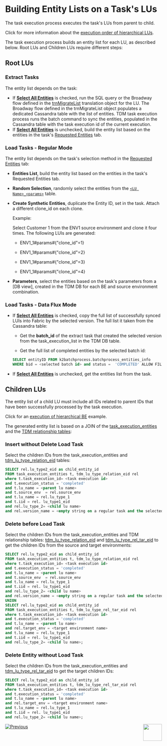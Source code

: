 # Building Entity Lists on a Task's LUs

The task execution process executes the task's LUs from parent to child. 

Click for more information about the [execution order of hierarchical LUs](/articles/TDM/tdm_overview/03_business_entity_overview.md#task-execution-of-hierarchical-business-entities).

The task execution process builds an entity list for each LU, as described below. Root LUs and Children LUs require different steps:  

## Root LUs

### Extract Tasks

The entity list depends on the task:

- If **[Select All Entities](/articles/TDM/tdm_gui/16_extract_task.md#select-all-entities)** is checked, run the SQL query or the Broadway flow defined in the [trnMigrateList](/articles/TDM/tdm_implementation/04_fabric_tdm_library.md#trnmigratelist) translation object for the LU. The Broadway flow defined in the trnMigrateList object populates a dedicated Cassandra table with the list of entities. TDM task execution process runs the batch command to sync the entities, populated in the Cassandra table with the task execution id of the current execution. 
- If **[Select All Entities](/articles/TDM/tdm_gui/16_extract_task.md#select-all-entities)** is unchecked, build the entity list based on the entities in the task's [Requested Entities](/articles/TDM/tdm_gui/16_extract_task.md#requested-entities) tab.

### Load Tasks - Regular Mode

The entity list depends on the task's selection method in the [Requested Entities](/articles/TDM/tdm_gui/18_load_task_requested_entities_regular_mode.md) tab: 

- **Entities List**, build the entity list based on the entities in the task's Requested Entities tab.

- **Random Selection**, randomly select the entities from the  [`<LU Name>_<params>`](/articles/TDM/tdm_implementation/07_tdm_implementation_parameters_handling.md#tdm-parameter-tables) table.

- **Create Synthetic Entities**, duplicate the Entity ID, set in the task. Attach a different clone_id on each clone. 

  Example: 

  Select Customer 1 from the ENV1 source environment and clone it four times. The following LUIs are generated: 

  - ENV1_1#params#{"clone_id"=1}

  - ENV1_1#params#{"clone_id"=2}

  - ENV1_1#params#{"clone_id"=3}

  - ENV1_1#params#{"clone_id"=4}

- **Parameters**, select the entities based on the task's parameters from a [DB view], created in the TDM DB for each BE and source environment combination.  

### Load Tasks - Data Flux Mode

-  If **[Select All Entities](/articles/TDM/tdm_gui/16_extract_task.md#select-all-entities)** is checked, copy the full list of successfully synced LUIs into Fabric by the selected version. The full list it taken from the Cassandra table:

     - Get the **batch_id** of the extract task that created the selected version from the task_execution_list in the TDM DB table.

     - Get the full list of completed entities by the selected batch id: 

    ```sql
    SELECT entityID FROM k2batchprocess.batchprocess_entities_info 
    WHERE bid = <selected batch id> and status =  'COMPLETED' ALLOW FILTERING;
    ```

- If **[Select All Entities](/articles/TDM/tdm_gui/16_extract_task.md#select-all-entities)** is unchecked, get the entities list from the task.

## Children LUs

The entity list of a child LU must include all IDs related to parent IDs that have been successfully processed by the task execution.

Click for an [execution of hierarchical BE](/articles/TDM/tdm_overview/03_business_entity_overview.md#task-execution-of-hierarchical-business-entities) example.

The generated entity list is based on a JOIN of the [task_execution_entities](02_tdm_database.md#task_execution_entities) and the [TDM relationship tables](/articles/TDM/tdm_implementation/06_tdm_implementation_support_hierarchy.md#tdm-relationship-tables):

### Insert without Delete Load Task

Select the children IDs from the task_execution_entities and [tdm_lu_type_relation_eid](/articles/TDM/tdm_implementation/06_tdm_implementation_support_hierarchy.md#tdm_lu_type_relation_eid) tables:

```sql
SELECT rel.lu_type2_eid as child_entity_id
FROM task_execution_entities t, tdm_lu_type_relation_eid rel 
where t.task_execution_id= <task execution id> 
and t.execution_status = 'completed' 
and t.lu_name = <parent lu name> 
and t.source_env  = rel.source_env 
and t.lu_name = rel.lu_type_1 
and t.iid = rel. lu_type1_eid 
and rel.lu_type_2= <child lu name> 
and rel.version_name = <empty string on a regular task and the selected version name on a Data Flux task>;
```



### Delete before Load Task

Select the children IDs from the task_execution_entities and TDM relationship tables: [tdm_lu_type_relation_eid](/articles/TDM/tdm_implementation/06_tdm_implementation_support_hierarchy.md#tdm_lu_type_relation_eid) and [tdm_lu_type_rel_tar_eid](/articles/TDM/tdm_implementation/06_tdm_implementation_support_hierarchy.md#tdm_lu_type_rel_tar_eid) to get the children IDs from the source and target environments: 

```sql
SELECT rel.lu_type2_eid as child_entity_id
FROM task_execution_entities t, tdm_lu_type_relation_eid rel 
where t.task_execution_id= <task execution id> 
and t.execution_status = 'completed' 
and t.lu_name = <parent lu name> 
and t.source_env  = rel.source_env 
and t.lu_name = rel.lu_type_1 
and t.iid = rel. lu_type1_eid 
and rel.lu_type_2= <child lu name> 
and rel.version_name = <empty string on a regular task and the selected version name on a Data Flux task>
UNION
SELECT rel.lu_type2_eid as child_entity_id
FROM task_execution_entities t, tdm_lu_type_rel_tar_eid rel 
where t.task_execution_id= <task execution id> 
and t.execution_status = 'completed' 
and t.lu_name = <parent lu name> 
and rel.target_env = <target environment name> 
and t.lu_name = rel.lu_type_1 
and t.iid = rel. lu_type1_eid 
and rel.lu_type_2= <child lu name>; 
```



### Delete Entity without Load Task

Select the children IDs from the task_execution_entities and [tdm_lu_type_rel_tar_eid](/articles/TDM/tdm_implementation/06_tdm_implementation_support_hierarchy.md#tdm_lu_type_rel_tar_eid) to get the target children IDs: 

```sql
SELECT rel.lu_type2_eid as child_entity_id
FROM task_execution_entities t, tdm_lu_type_rel_tar_eid rel 
where t.task_execution_id= <task execution id> 
and t.execution_status = 'completed' 
and t.lu_name = <parent lu name> 
and rel.target_env = <target environment name> 
and t.lu_name = rel.lu_type_1 
and t.iid = rel. lu_type1_eid 
and rel.lu_type_2= <child lu name>; 
```





[![Previous](/articles/images/Previous.png)](03_task_execution_processes.md)[<img align="right" width="60" height="54" src="/articles/images/Next.png">](04_task_execution_overridden_parameters.md)





